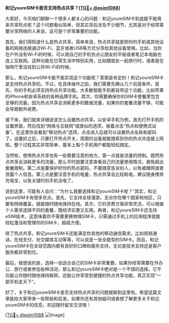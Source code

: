 **和记youreSIM卡是否支持热点共享？[[TG💪+ @esim1088](https://t.me/s/esim1088)]**

大家好，今天咱们聊聊一个很多人都关心的问题：和记youreSIM卡到底能不能用来共享热点呢？这个问题看似简单，但其实背后涉及不少细节，尤其是对于经常需要分享网络的人来说，这可是个非常重要的功能。

首先，我们得知道什么是热点共享。简单来说，热点共享就是把你的手机或其他设备的网络连接通过Wi-Fi、蓝牙或者USB等方式分享给其他设备使用。比如，当你在户外没有Wi-Fi的时候，可以用自己的手机热点让朋友的平板或者笔记本电脑也连上互联网。这种功能在日常生活中特别实用，比如跟朋友一起旅行时，或者是在咖啡厅里没找到公共Wi-Fi的时候。

那么，和记youreSIM卡能不能实现这个功能呢？答案是肯定的！和记youreSIM卡是支持热点共享的。不过，在具体操作之前，我们需要先确认几个前提条件。首先，你的手机必须支持热点共享功能。大多数智能手机都自带这个功能，比如苹果的iPhone和安卓系统的各种品牌手机。其次，你需要确保你的SIM卡套餐里包含足够的流量。因为热点共享会消耗更多的数据流量，如果你的套餐流量不够，可能会导致额外收费。

接下来，我们就来详细说说怎么设置热点共享。以安卓手机为例，首先打开手机的设置界面，然后找到“网络与互联网”或类似的选项，接着点击“热点和便携式设备”。在这里你会看到“移动热点”选项，点击进入后就可以设置热点名称和密码了。设置好之后，只要打开热点开关，周围的设备就能搜索到你的热点并连接上网啦。整个过程其实非常简单，基本上每个手机用户都能轻松搞定。

当然啦，使用热点共享也有一些需要注意的地方。第一点就是流量的控制。既然热点共享会消耗更多的流量，那么平时就要注意查看自己的流量使用情况，避免超出套餐限制。第二点是要保护好你的热点密码，不要随意告诉别人，以免被蹭网或者泄露个人信息。第三点是要注意手机的电量，热点共享会比较耗电，建议随身携带充电宝，以免关键时刻手机没电了。

说到这里，可能有人会问：“为什么我要选择和记youreSIM卡呢？”其实，和记youreSIM卡有很多优点。首先，它支持全球漫游，无论你在哪个国家和地区，只要有网络覆盖，就能随时随地保持在线。其次，它的资费方案非常灵活，可以根据个人需求选择不同的套餐，既经济实惠又实用。再者，和记youreSIM卡还支持eSIM技术，这意味着你不需要更换物理SIM卡，只需通过手机上的应用程序就能轻松激活和管理你的SIM卡，超级方便。

除了热点共享，和记youreSIM卡还能满足你其他的移动通信需求。比如视频通话、在线支付、社交媒体互动等等，可以说是一张全能型的SIM卡。而且，和记youreSIM卡在全球范围内都有良好的口碑和服务支持，无论是技术支持还是客户服务都非常到位。

最后，我想说的是，选择一张适合自己的SIM卡非常重要。如果你经常需要在外办公、旅行或者参加各种活动，那么和记youreSIM卡绝对是一个不错的选择。它不仅能让你随时随地保持联网，还能让你享受到便捷的热点共享功能，真正实现“一部手机走天下”。

好了，关于和记youreSIM卡是否支持热点共享的问题就聊到这里啦。希望这篇文章能给大家带来一些帮助和启发。如果你还有其他疑问或者想了解更多关于和记youreSIM卡的信息，欢迎随时留言交流哦！

[[TG💪+ @esim1088](https://t.me/s/esim1088) ![Image](https://i.postimg.cc/4NQfJmqS/Snipaste-2025-05-13-00-14-12.png)]